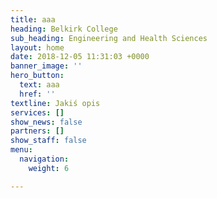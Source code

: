 ```yaml
---
title: aaa
heading: Belkirk College
sub_heading: Engineering and Health Sciences
layout: home
date: 2018-12-05 11:31:03 +0000
banner_image: ''
hero_button:
  text: aaa
  href: ''
textline: Jakiś opis
services: []
show_news: false
partners: []
show_staff: false
menu:
  navigation:
    weight: 6

---
```

